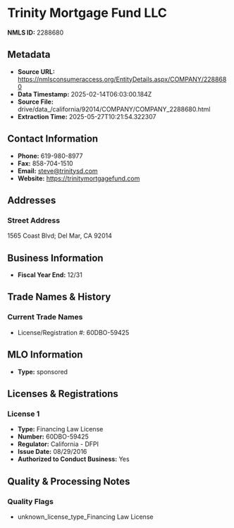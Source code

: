 # Trinity Mortgage Fund LLC

**NMLS ID:** 2288680

## Metadata
- **Source URL:** https://nmlsconsumeraccess.org/EntityDetails.aspx/COMPANY/2288680
- **Data Timestamp:** 2025-02-14T06:03:00.184Z
- **Source File:** drive/data_/california/92014/COMPANY/COMPANY_2288680.html
- **Extraction Time:** 2025-05-27T10:21:54.322307

## Contact Information
- **Phone:** 619-980-8977
- **Fax:** 858-704-1510
- **Email:** steve@trinitysd.com
- **Website:** https://trinitymortgagefund.com

## Addresses
### Street Address
1565 Coast Blvd; Del Mar, CA 92014

## Business Information
- **Fiscal Year End:** 12/31

## Trade Names & History
### Current Trade Names
- License/Registration #: 60DBO-59425

## MLO Information
- **Type:** sponsored

## Licenses & Registrations

### License 1
- **Type:** Financing Law License
- **Number:** 60DBO-59425
- **Regulator:** California - DFPI
- **Issue Date:** 08/29/2016
- **Authorized to Conduct Business:** Yes

## Quality & Processing Notes
### Quality Flags
- unknown_license_type_Financing Law License
